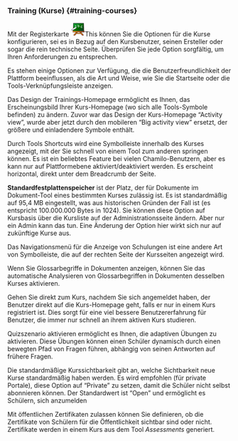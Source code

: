 ### Training (Kurse) {#training-courses}

Mit der Registerkarte ![](../../assets/graficos6.png)This können Sie die Optionen für die Kurse konfigurieren, sei es in Bezug auf den Kursbenutzer, seinen Ersteller oder sogar die rein technische Seite. Überprüfen Sie jede Option sorgfältig, um Ihren Anforderungen zu entsprechen.

Es stehen einige Optionen zur Verfügung, die die Benutzerfreundlichkeit der Plattform beeinflussen, als die Art und Weise, wie Sie die Startseite oder die Tools-Verknüpfungsleiste anzeigen.

Das Design der Trainings-Homepage ermöglicht es Ihnen, das Erscheinungsbild Ihrer Kurs-Homepage (wo sich alle Tools-Symbole befinden) zu ändern. Zuvor war das Design der Kurs-Homepage “Activity view”, wurde aber jetzt durch den mobileren “Big activity view” ersetzt, der größere und einladendere Symbole enthält.

Durch Tools Shortcuts wird eine Symbolleiste innerhalb des Kurses angezeigt, mit der Sie schnell von einem Tool zum anderen springen können. Es ist ein beliebtes Feature bei vielen Chamilo-Benutzern, aber es kann nur auf Plattformebene aktiviert/deaktiviert werden. Es erscheint horizontal, direkt unter dem Breadcrumb der Seite.

**Standardfestplattenspeicher** ist der Platz, der für Dokumente im Dokument-Tool eines bestimmten Kurses zulässig ist. Es ist standardmäßig auf 95,4 MB eingestellt, was aus historischen Gründen der Fall ist (es entspricht 100.000.000 Bytes in 1024). Sie können diese Option auf Kursbasis über die Kursliste auf der Administrationsseite ändern. Aber nur ein Admin kann das tun. Eine Änderung der Option hier wirkt sich nur auf zukünftige Kurse aus.

Das Navigationsmenü für die Anzeige von Schulungen ist eine andere Art von Symbolleiste, die auf der rechten Seite der Kursseiten angezeigt wird.

Wenn Sie Glossarbegriffe in Dokumenten anzeigen, können Sie das automatische Analysieren von Glossarbegriffen in Dokumenten desselben Kurses aktivieren.

Gehen Sie direkt zum Kurs, nachdem Sie sich angemeldet haben, der Benutzer direkt auf die Kurs-Homepage geht, falls er nur in einem Kurs registriert ist. Dies sorgt für eine viel bessere Benutzererfahrung für Benutzer, die immer nur schnell an ihrem aktiven Kurs studieren.

Quizszenario aktivieren ermöglicht es Ihnen, die adaptiven Übungen zu aktivieren. Diese Übungen können einen Schüler dynamisch durch einen bewegten Pfad von Fragen führen, abhängig von seinen Antworten auf frühere Fragen.

Die standardmäßige Kurssichtbarkeit gibt an, welche Sichtbarkeit neue Kurse standardmäßig haben werden. Es wird empfohlen (für private Portale), diese Option auf “Private” zu setzen, damit die Schüler nicht selbst abonnieren können. Der Standardwert ist “Open” und ermöglicht es Schülern, sich anzumelden

Mit öffentlichen Zertifikaten zulassen können Sie definieren, ob die Zertifikate von Schülern für die Öffentlichkeit sichtbar sind oder nicht. Zertifikate werden in einem Kurs aus dem Tool _Assessments_ generiert.